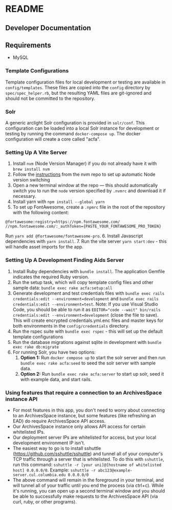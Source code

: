 # README

## Developer Documentation

## Requirements

* MySQL

### Template Configurations
Template configuration files for local development or testing are available
in `config/templates`. These files are copied into the `config` directory by
`spec/spec_helper.rb`, but the resulting YAML files are git-ignored and should
not be committed to the repository.

### Solr
A generic arclight Solr configuration is provided in `solr/conf`. This
configuration can be loaded into a local Solr instance for development or
testing by running the command `docker-compose up`. The docker configuration
will create a core called "acfa".

### Setting Up A Vite Server
1. Install `nvm` (Node Version Manager) if you do not already have it with `brew install nvm`
2. Follow the [instructions](https://github.com/nvm-sh/nvm?tab=readme-ov-file#calling-nvm-use-automatically-in-a-directory-with-a-nvmrc-file) from the nvm repo to set up automatic Node version switching
3. Open a new terminal window at the repo — this should automatically switch you to run the `node` version specified by `.nvmrc` and download it if necessary.
4. Install yarn with `npm install --global yarn`
5. To set up FontAwesome, create a `.npmrc` file in the root of the repository with the following content:
```
@fortawesome:registry=https://npm.fontawesome.com/
//npm.fontawesome.com/:_authToken={PASTE_YOUR_FONTAWESOME_PRO_TOKEN}
```
Run `yarn add @fortawesome/fontawesome-pro`.
6. Install Javascript dependencies with `yarn install`.
7. Run the vite server `yarn start:dev` - this will handle asset imports for the app.

### Setting Up A Development Finding Aids Server
1. Install Ruby dependencies with `bundle install`. The application Gemfile indicates the required Ruby version.
2. Run the setup task, which will copy template config files and other sample data: `bundle exec rake acfa:setup:all`
3. Generate development and test credentials files with `bundle exec rails credentials:edit --environment=development` and `bundle exec rails credentials:edit --environment=test`. Note: If you use Visual Studio Code, you should be able to run it as `EDITOR="code --wait" bin/rails credentials:edit --environment=development` (close the file to save). This will create encrypted credentials.yml.enc files and master keys for both environments in the `config/credentials` directory.
4. Run the rspec suite with `bundle exec rspec` - this will set up the default template configurations
5. Run the database migrations against sqlite in development with `bundle exec rake db:migrate`
6. For running Solr, you have two options:
   1. **Option 1:** Run `docker compose up` to start the solr server and then run `bundle exec rake acfa:seed` to seed the solr server with sample data.
   2. **Option 2:** Run `bundle exec rake acfa:server` to start up solr, seed it with example data, and start rails.

### Using features that require a connection to an ArchivesSpace instance API
- For most features in this app, you don't need to worry about connecting to an ArchivesSpace instance, but some features (like refreshing an EAD) do require ArchivesSpace API access.
- Our ArchivesSpace instance only allows API access for certain whitelisted IPs.
- Our deployment server IPs are whitelisted for access, but your local development environment IP isn't.
- The easiest way to go is to install sshuttle (https://github.com/sshuttle/sshuttle) and tunnel all of your computer's TCP traffic through a server that is whitelisted.  To do this with `sshuttle`, run this command: `sshuttle -r [your uni]@[hostname of whitelisted host] 0.0.0.0/0`.  Example: `sshuttle -r abc123@example-server.cul.columbia.edu 0.0.0.0/0`
- The above command will remain in the foreground in your terminal, and will tunnel all of your traffic until you end the process (via ctrl+c).  While it's running, you can open up a second terminal window and you should be able to successfully make requests to the ArchivesSpace API (via curl, ruby, or other programs).
